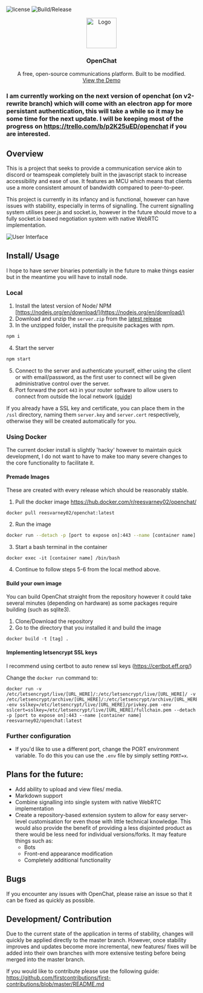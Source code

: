 ![license](https://img.shields.io/github/license/reesvarney/OpenChat)
![Build/Release](https://github.com/reesvarney/OpenChat/workflows/Build/Release/badge.svg)
<p align="center">
  <a href="./">
    <img src="https://raw.githubusercontent.com/reesvarney/OpenChat/assets/logo.png" alt="Logo" width="auto" height="80">
  </a>

  <h3 align="center">OpenChat</h3>

  <p align="center">
    A free, open-source communications platform. Built to be modified.
    <br />
    <a href="https://openchatdemo.tech">View the Demo</a>
    <br />
  </p>
</p>

### I am currently working on the next version of openchat (on v2-rewrite branch) which will come with an electron app for more persistant authentication, this will take a while so it may be some time for the next update. I will be keeping most of the progress on https://trello.com/b/p2K25uED/openchat if you are interested.

## Overview
This is a project that seeks to provide a communication service akin to discord or teamspeak completely built in the javascript stack to increase accessibility and ease of use. It features an MCU which means that clients use a more consistent amount of bandwidth compared to peer-to-peer.

This project is currently in its infancy and is functional, however can have issues with stability, especially in terms of signalling. The current signalling system utilises peer.js and socket.io, however in the future should move to a fully socket.io based negotiation system with native WebRTC implementation.

![User Interface](https://raw.githubusercontent.com/reesvarney/OpenChat/assets/2020-06-28-01-44-localhost.png)

## Install/ Usage
I hope to have server binaries potentially in the future to make things easier but in the meantime you will have to install node.

### Local
1. Install the latest version of Node/ NPM [https://nodejs.org/en/download/](https://nodejs.org/en/download/)
2. Download and unzip the `server.zip` from the [latest release](https://github.com/reesvarney/OpenChat/releases/latest)
3. In the unzipped folder, install the prequisite packages with npm.
```sh
npm i
``` 
4. Start the server
```sh
npm start
```
5. Connect to the server and authenticate yourself, either using the client or with email/password, as the first user to connect will be given administrative control over the server.
6. Port forward the port `443` in your router software to allow users to connect from outside the local network ([guide](https://www.noip.com/support/knowledgebase/general-port-forwarding-guide/))

If you already have a SSL key and certificate, you can place them in the `/ssl` directory, naming them `server.key` and `server.cert` respectively, otherwise they will be created automatically for you.

### Using Docker
The current docker install is slightly 'hacky' however to maintain quick development, I do not want to have to make too many severe changes to the core functionality to facilitate it.

#### Premade Images
These are created with every release which should be reasonably stable.

1. Pull the docker image https://hub.docker.com/r/reesvarney02/openchat/
```docker
docker pull reesvarney02/openchat:latest
```
2. Run the image
```sh
docker run --detach -p [port to expose on]:443 --name [container name] reesvarney02/openchat:latest
```
3. Start a bash terminal in the container
```docker
docker exec -it [container name] /bin/bash
```
4. Continue to follow steps 5-6 from the local method above.

#### Build your own image
You can build OpenChat straight from the repository however it could take several minutes (depending on hardware) as some packages require building (such as sqlite3).
1. Clone/Download the repository
2. Go to the directory that you installed it and build the image
```docker
docker build -t [tag] .
```

#### Implementing letsencrypt SSL keys
I recommend using certbot to auto renew ssl keys (https://certbot.eff.org/)

Change the `docker run` command to:
```docker
docker run -v /etc/letsencrypt/live/[URL_HERE]/:/etc/letsencrypt/live/[URL_HERE]/ -v /etc/letsencrypt/archive/[URL_HERE]/:/etc/letsencrypt/archive/[URL_HERE]/ -env sslkey=/etc/letsencrypt/live/[URL_HERE]/privkey.pem -env sslcert=sslkey=/etc/letsencrypt/live/[URL_HERE]/fullchain.pem --detach -p [port to expose on]:443 --name [container name] reesvarney02/openchat:latest
```

### Further configuration
 - If you'd like to use a different port, change the PORT environment variable. To do this you can use the `.env` file by simply setting `PORT=x`.

## Plans for the future:
 - Add ability to upload and view files/ media.
 - Markdown support
 - Combine signalling into single system with native WebRTC implementation
 - Create a repository-based extension system to allow for easy server-level customisation for even those with little technical knowledge. This would also provide the benefit of providing a less disjointed product as there would be less need for individual versions/forks. It may feature things such as:
   - Bots
   - Front-end appearance modification
   - Completely additional functionality

## Bugs
If you encounter any issues with OpenChat, please raise an issue so that it can be fixed as quickly as possible.

## Development/ Contribution
Due to the current state of the application in terms of stability, changes will quickly be applied directly to the master branch. However, once stability improves and updates become more incremental, new features/ fixes will be added into their own branches with more extensive testing before being merged into the master branch.

If you would like to contribute please use the following guide: https://github.com/firstcontributions/first-contributions/blob/master/README.md